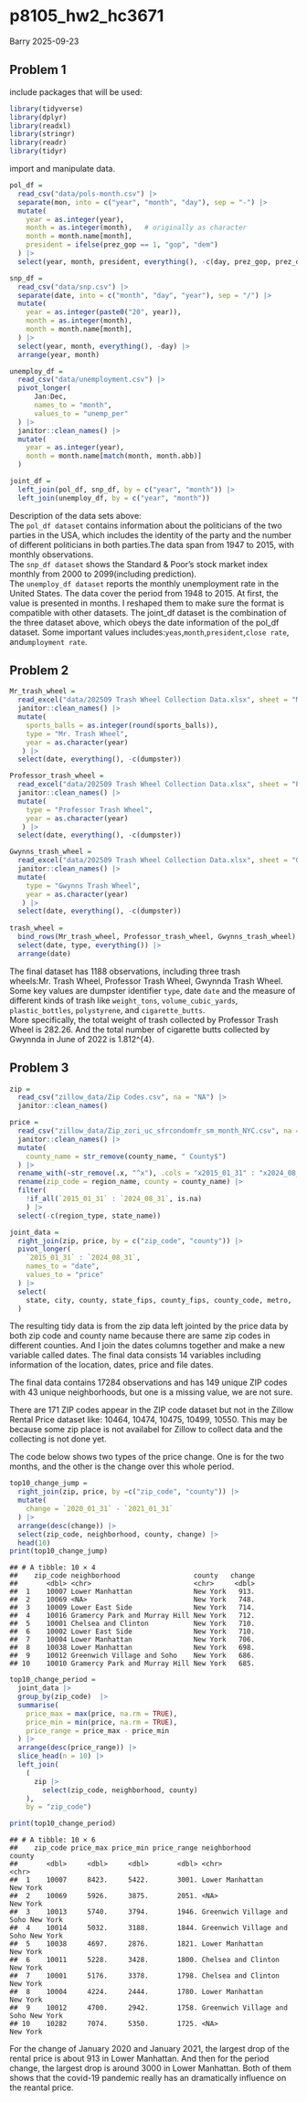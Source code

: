 p8105_hw2_hc3671
================
Barry
2025-09-23

## Problem 1

include packages that will be used:

``` r
library(tidyverse)
library(dplyr)
library(readxl)
library(stringr)
library(readr)
library(tidyr)
```

import and manipulate data.

``` r
pol_df = 
  read_csv("data/pols-month.csv") |> 
  separate(mon, into = c("year", "month", "day"), sep = "-") |> 
  mutate(
    year = as.integer(year),
    month = as.integer(month),   # originally as character
    month = month.name[month],
    president = ifelse(prez_gop == 1, "gop", "dem")
  ) |> 
  select(year, month, president, everything(), -c(day, prez_gop, prez_dem), )

snp_df = 
  read_csv("data/snp.csv") |> 
  separate(date, into = c("month", "day", "year"), sep = "/") |> 
  mutate(
    year = as.integer(paste0("20", year)),
    month = as.integer(month),
    month = month.name[month],
  ) |> 
  select(year, month, everything(), -day) |> 
  arrange(year, month)

unemploy_df = 
  read_csv("data/unemployment.csv") |>
  pivot_longer(
      Jan:Dec,
      names_to = "month",
      values_to = "unemp_per"
  ) |> 
  janitor::clean_names() |> 
  mutate(
    year = as.integer(year),
    month = month.name[match(month, month.abb)]
  )

joint_df = 
  left_join(pol_df, snp_df, by = c("year", "month")) |> 
  left_join(unemploy_df, by = c("year", "month"))
```

Description of the data sets above:  
The `pol_df dataset` contains information about the politicians of the
two parties in the USA, which includes the identity of the party and the
number of different politicians in both parties.The data span from 1947
to 2015, with monthly observations.  
The `snp_df dataset` shows the Standard & Poor’s stock market index
monthly from 2000 to 2099(including prediction).  
The `unemploy_df dataset` reports the monthly unemployment rate in the
United States. The data cover the period from 1948 to 2015. At first,
the value is presented in months. I reshaped them to make sure the
format is compatible with other datasets. The joint_df dataset is the
combination of the three dataset above, which obeys the date information
of the pol_df dataset. Some important values
includes:`yeas`,`month`,`president`,`close rate`,
and`umployment rate`.  

## Problem 2

``` r
Mr_trash_wheel = 
  read_excel("data/202509 Trash Wheel Collection Data.xlsx", sheet = "Mr. Trash Wheel", range = "A2:N709") |> 
  janitor::clean_names() |> 
  mutate(
    sports_balls = as.integer(round(sports_balls)),
    type = "Mr. Trash Wheel",
    year = as.character(year)
   ) |> 
  select(date, everything(), -c(dumpster))

Professor_trash_wheel = 
  read_excel("data/202509 Trash Wheel Collection Data.xlsx", sheet = "Professor Trash Wheel", range = "A2:M134") |> 
  janitor::clean_names() |> 
  mutate(
    type = "Professor Trash Wheel",
    year = as.character(year)
   ) |> 
  select(date, everything(), -c(dumpster))

Gwynns_trash_wheel = 
  read_excel("data/202509 Trash Wheel Collection Data.xlsx", sheet = "Gwynns Falls Trash Wheel", range = "A2:L351") |> 
  janitor::clean_names() |> 
  mutate(
    type = "Gwynns Trash Wheel",
    year = as.character(year)
   ) |> 
  select(date, everything(), -c(dumpster))
  
trash_wheel = 
  bind_rows(Mr_trash_wheel, Professor_trash_wheel, Gwynns_trash_wheel) |> 
  select(date, type, everything()) |> 
  arrange(date)
```

The final dataset has 1188 observations, including three trash
wheels:Mr. Trash Wheel, Professor Trash Wheel, Gwynnda Trash Wheel. Some
key values are dumpster identifier `type`, date `date` and the measure
of different kinds of trash like `weight_tons`, `volume_cubic_yards`,
`plastic_bottles`, `polystyrene`, and `cigarette_butts`.  
More specifically, the total weight of trash collected by Professor
Trash Wheel is 282.26. And the total number of cigarette butts collected
by Gwynnda in June of 2022 is 1.812^{4}.

## Problem 3

``` r
zip = 
  read_csv("zillow_data/Zip Codes.csv", na = "NA") |> 
  janitor::clean_names() 

price = 
  read_csv("zillow_data/Zip_zori_uc_sfrcondomfr_sm_month_NYC.csv", na = "NA") |> 
  janitor::clean_names() |> 
  mutate(
    county_name = str_remove(county_name, " County$")
  ) |> 
  rename_with(~str_remove(.x, "^x"), .cols = "x2015_01_31" : "x2024_08_31") |> 
  rename(zip_code = region_name, county = county_name) |> 
  filter(
    !if_all(`2015_01_31` : `2024_08_31`, is.na)
    ) |> 
  select(-c(region_type, state_name))

joint_data = 
  right_join(zip, price, by = c("zip_code", "county")) |> 
  pivot_longer(
    `2015_01_31` : `2024_08_31`,
    names_to = "date",
    values_to = "price"
  ) |> 
  select(
    state, city, county, state_fips, county_fips, county_code, metro,      neighborhood, zip_code, region_id, size_rank, date, price,             file_date
  )
```

The resulting tidy data is from the zip data left jointed by the price
data by both zip code and county name because there are same zip codes
in different counties. And I join the dates columns together and make a
new variable called dates. The final data consists 14 variables
including information of the location, dates, price and file dates.

The final data contains 17284 observations and has 149 unique ZIP codes
with 43 unique neighborhoods, but one is a missing value, we are not
sure.

There are 171 ZIP codes appear in the ZIP code dataset but not in the
Zillow Rental Price dataset like: 10464, 10474, 10475, 10499, 10550.
This may be because some zip place is not availabel for Zillow to
collect data and the collecting is not done yet.

The code below shows two types of the price change. One is for the two
months, and the other is the change over this whole period.

``` r
top10_change_jump = 
  right_join(zip, price, by =c("zip_code", "county")) |> 
  mutate(
    change = `2020_01_31` - `2021_01_31`
  ) |> 
  arrange(desc(change)) |> 
  select(zip_code, neighborhood, county, change) |> 
  head(10)
print(top10_change_jump)
```

    ## # A tibble: 10 × 4
    ##    zip_code neighborhood                  county   change
    ##       <dbl> <chr>                         <chr>     <dbl>
    ##  1    10007 Lower Manhattan               New York   913.
    ##  2    10069 <NA>                          New York   748.
    ##  3    10009 Lower East Side               New York   714.
    ##  4    10016 Gramercy Park and Murray Hill New York   712.
    ##  5    10001 Chelsea and Clinton           New York   710.
    ##  6    10002 Lower East Side               New York   710.
    ##  7    10004 Lower Manhattan               New York   706.
    ##  8    10038 Lower Manhattan               New York   698.
    ##  9    10012 Greenwich Village and Soho    New York   686.
    ## 10    10010 Gramercy Park and Murray Hill New York   685.

``` r
top10_change_period = 
  joint_data |> 
  group_by(zip_code)  |> 
  summarise(
    price_max = max(price, na.rm = TRUE),
    price_min = min(price, na.rm = TRUE),
    price_range = price_max - price_min
  ) |> 
  arrange(desc(price_range)) |> 
  slice_head(n = 10) |> 
  left_join(
    (
      zip |> 
        select(zip_code, neighborhood, county)
    ),
    by = "zip_code")

print(top10_change_period)
```

    ## # A tibble: 10 × 6
    ##    zip_code price_max price_min price_range neighborhood               county  
    ##       <dbl>     <dbl>     <dbl>       <dbl> <chr>                      <chr>   
    ##  1    10007     8423.     5422.       3001. Lower Manhattan            New York
    ##  2    10069     5926.     3875.       2051. <NA>                       New York
    ##  3    10013     5740.     3794.       1946. Greenwich Village and Soho New York
    ##  4    10014     5032.     3188.       1844. Greenwich Village and Soho New York
    ##  5    10038     4697.     2876.       1821. Lower Manhattan            New York
    ##  6    10011     5228.     3428.       1800. Chelsea and Clinton        New York
    ##  7    10001     5176.     3378.       1798. Chelsea and Clinton        New York
    ##  8    10004     4224.     2444.       1780. Lower Manhattan            New York
    ##  9    10012     4700.     2942.       1758. Greenwich Village and Soho New York
    ## 10    10282     7074.     5350.       1725. <NA>                       New York

For the change of January 2020 and January 2021, the largest drop of the
rental price is about 913 in Lower Manhattan. And then for the period
change, the largest drop is around 3000 in Lower Manhattan. Both of them
shows that the covid-19 pandemic really has an dramatically influence on
the reantal price.
